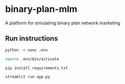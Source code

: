 # binary-plan-mlm
A platform for simulating binary plan network marketing

## Run instructions

```bash
python -m venv .env
```

```bash
source .env/bin/activate
```

```bash
pip install requirements.txt
```

```bash
streamlit run app.py
```